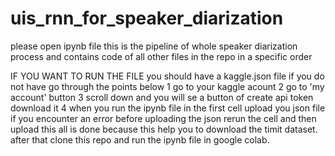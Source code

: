 # uis_rnn_for_speaker_diarization
please open ipynb file this is the pipeline of whole speaker diarization process and contains code of all other files in the repo
in a specific order 

IF YOU WANT TO RUN THE FILE you should have a kaggle.json file 
if you do not have go through the points below
1 go to your kaggle acount 
2 go to 'my account' button
3 scroll down and you will se a button of create api token download it
4 when you run the ipynb file in the first cell upload you json file 
if you encounter an error before uploading the json rerun the cell and then upload 
this all is done because this help you to download the timit dataset.
after that clone this repo and run the ipynb file in google colab. 
